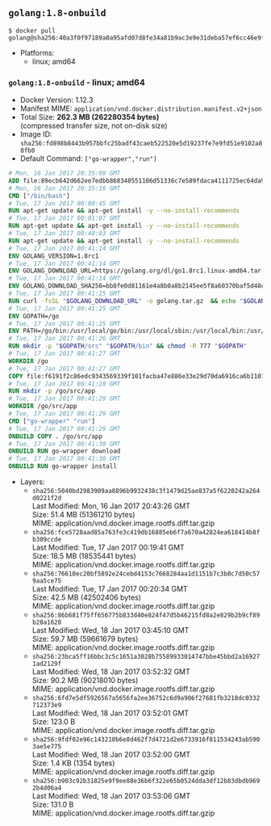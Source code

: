 ## `golang:1.8-onbuild`

```console
$ docker pull golang@sha256:40a3f0f97189a0a95afd07d8fe34a81b9ac3e9e31deba57ef6cc46e9fbda6538
```

-	Platforms:
	-	linux; amd64

### `golang:1.8-onbuild` - linux; amd64

-	Docker Version: 1.12.3
-	Manifest MIME: `application/vnd.docker.distribution.manifest.v2+json`
-	Total Size: **262.3 MB (262280354 bytes)**  
	(compressed transfer size, not on-disk size)
-	Image ID: `sha256:fd898b8443b957bbfc25badf43caeb522520e5d19237fe7e9fd51e9102a88fb0`
-	Default Command: `["go-wrapper","run"]`

```dockerfile
# Mon, 16 Jan 2017 20:35:09 GMT
ADD file:89ecb642d662ee7edbb868340551106d51336c7e589fdaca4111725ec64da957 in / 
# Mon, 16 Jan 2017 20:35:16 GMT
CMD ["/bin/bash"]
# Tue, 17 Jan 2017 00:00:45 GMT
RUN apt-get update && apt-get install -y --no-install-recommends 		ca-certificates 		curl 		wget 	&& rm -rf /var/lib/apt/lists/*
# Tue, 17 Jan 2017 00:01:07 GMT
RUN apt-get update && apt-get install -y --no-install-recommends 		bzr 		git 		mercurial 		openssh-client 		subversion 				procps 	&& rm -rf /var/lib/apt/lists/*
# Tue, 17 Jan 2017 00:40:03 GMT
RUN apt-get update && apt-get install -y --no-install-recommends 		g++ 		gcc 		libc6-dev 		make 		pkg-config 	&& rm -rf /var/lib/apt/lists/*
# Tue, 17 Jan 2017 00:41:14 GMT
ENV GOLANG_VERSION=1.8rc1
# Tue, 17 Jan 2017 00:41:14 GMT
ENV GOLANG_DOWNLOAD_URL=https://golang.org/dl/go1.8rc1.linux-amd64.tar.gz
# Tue, 17 Jan 2017 00:41:14 GMT
ENV GOLANG_DOWNLOAD_SHA256=bb8fe0d81161e4a8b0a8b2145ee5f8a60370baf5d48c07a83f6f09e1ad253bec
# Tue, 17 Jan 2017 00:41:25 GMT
RUN curl -fsSL "$GOLANG_DOWNLOAD_URL" -o golang.tar.gz 	&& echo "$GOLANG_DOWNLOAD_SHA256  golang.tar.gz" | sha256sum -c - 	&& tar -C /usr/local -xzf golang.tar.gz 	&& rm golang.tar.gz
# Tue, 17 Jan 2017 00:41:25 GMT
ENV GOPATH=/go
# Tue, 17 Jan 2017 00:41:25 GMT
ENV PATH=/go/bin:/usr/local/go/bin:/usr/local/sbin:/usr/local/bin:/usr/sbin:/usr/bin:/sbin:/bin
# Tue, 17 Jan 2017 00:41:26 GMT
RUN mkdir -p "$GOPATH/src" "$GOPATH/bin" && chmod -R 777 "$GOPATH"
# Tue, 17 Jan 2017 00:41:27 GMT
WORKDIR /go
# Tue, 17 Jan 2017 00:41:27 GMT
COPY file:f6191f2c86edc9343569339f101facba47e886e33e29d70da6916ca6b1101a53 in /usr/local/bin/ 
# Tue, 17 Jan 2017 00:41:28 GMT
RUN mkdir -p /go/src/app
# Tue, 17 Jan 2017 00:41:29 GMT
WORKDIR /go/src/app
# Tue, 17 Jan 2017 00:41:29 GMT
CMD ["go-wrapper" "run"]
# Tue, 17 Jan 2017 00:41:29 GMT
ONBUILD COPY . /go/src/app
# Tue, 17 Jan 2017 00:41:30 GMT
ONBUILD RUN go-wrapper download
# Tue, 17 Jan 2017 00:41:30 GMT
ONBUILD RUN go-wrapper install
```

-	Layers:
	-	`sha256:5040bd2983909aa8896b9932438c3f1479d25ae837a5f6220242a264d0221f2d`  
		Last Modified: Mon, 16 Jan 2017 20:43:26 GMT  
		Size: 51.4 MB (51361210 bytes)  
		MIME: application/vnd.docker.image.rootfs.diff.tar.gzip
	-	`sha256:fce5728aad85a763fe3c419db16885eb6f7a670a42824ea618414b8fb309ccde`  
		Last Modified: Tue, 17 Jan 2017 00:19:41 GMT  
		Size: 18.5 MB (18535441 bytes)  
		MIME: application/vnd.docker.image.rootfs.diff.tar.gzip
	-	`sha256:76610ec20bf5892e24cebd4153c7668284aa1d1151b7c3b0c7d50c579aa5ce75`  
		Last Modified: Tue, 17 Jan 2017 00:20:34 GMT  
		Size: 42.5 MB (42502406 bytes)  
		MIME: application/vnd.docker.image.rootfs.diff.tar.gzip
	-	`sha256:86b681f75ff656775b833d40e824f47d5b46215fd8a2e829b2b9cf89b28a1628`  
		Last Modified: Wed, 18 Jan 2017 03:45:10 GMT  
		Size: 59.7 MB (59661679 bytes)  
		MIME: application/vnd.docker.image.rootfs.diff.tar.gzip
	-	`sha256:23bca5ff16bbc3c5c1651a3028b75589933014747bbe45bbd2a169271ad2129f`  
		Last Modified: Wed, 18 Jan 2017 03:52:32 GMT  
		Size: 90.2 MB (90218010 bytes)  
		MIME: application/vnd.docker.image.rootfs.diff.tar.gzip
	-	`sha256:6fd7e5df5926567a5656fa2ee36752c6d9a906f27681fb3218dc0332712373e9`  
		Last Modified: Wed, 18 Jan 2017 03:52:01 GMT  
		Size: 123.0 B  
		MIME: application/vnd.docker.image.rootfs.diff.tar.gzip
	-	`sha256:9fdf02e96c143210b6e8d462f7d4721d2e6733916f811534243ab5903ae5e775`  
		Last Modified: Wed, 18 Jan 2017 03:52:00 GMT  
		Size: 1.4 KB (1354 bytes)  
		MIME: application/vnd.docker.image.rootfs.diff.tar.gzip
	-	`sha256:b903c92b31825e9f9ee88e36b6f322e65b0524dda3df12b83dbdb9692b4d06a4`  
		Last Modified: Wed, 18 Jan 2017 03:53:06 GMT  
		Size: 131.0 B  
		MIME: application/vnd.docker.image.rootfs.diff.tar.gzip

